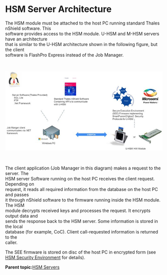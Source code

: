 # HSM Server Architecture

The HSM module must be attached to the host PC running standard Thales nShield software. This<br /> software provides access to the HSM module. U-HSM and M-HSM servers have an architecture<br /> that is similar to the U-HSM architecture shown in the following figure, but the client<br /> software is FlashPro Express instead of the Job Manager.

<br />

![](GUID-3BBD5BB9-57A6-400E-AE0A-B5EEC2A417D1-low.jpg "HSM Server Diagram")

<br />

The client application \(Job Manager in this diagram\) makes a request to the server. The<br /> HSM server Software running on the host PC receives the client request. Depending on<br /> request, it reads all required information from the database on the host PC and passes<br /> it through nShield software to the firmware running inside the HSM module. The HSM<br /> module decrypts received keys and processes the request. It encrypts output data and<br /> sends the response back to the HSM server. Some information is stored in the local<br /> database \(for example, CoC\). Client call-requested information is returned to the<br /> caller.

The SEE firmware is stored on disc of the host PC in encrypted form \(see [HSM Security Environment](GUID-CB383160-3D0F-4B70-A9A9-19D5D7B82F3B.md#) for details\).

**Parent topic:**[HSM Servers](GUID-8655628F-64C1-4EED-AA0C-2F15C461DFAB.md)

